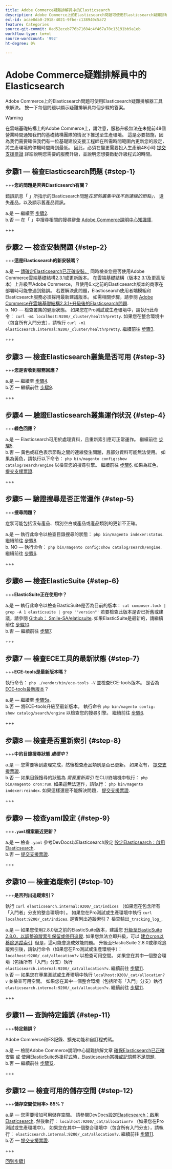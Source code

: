 ```yaml
---
title: Adobe Commerce疑難排解員中的Elasticsearch
description: Adobe Commerce上的Elasticsearch問題可使用Elasticsearch疑難排解器工具來解決。 按一下每個問題以顯示疑難排解員每個步驟的答案。
exl-id: acae0da0-2918-4021-9fbe-c138940c5a72
feature: Categories
source-git-commit: 0ad52eceb776b71604c4f467a70c13191bb9a1eb
workflow-type: tm+mt
source-wordcount: '992'
ht-degree: 0%

---
```


# Adobe Commerce疑難排解員中的Elasticsearch

Adobe Commerce上的Elasticsearch問題可使用Elasticsearch疑難排解器工具來解決。 按一下每個問題以顯示疑難排解員每個步驟的答案。

>[!WARNING]
>
>在雲端基礎結構上的Adobe Commerce上，請注意，服務升級無法在未提前48個營業時間通知我們的基礎結構團隊的情況下推送至生產環境。 這是必要措施，因為我們需要確保我們有一位基礎建設支援工程師在所需時間範圍內更新您的設定，將生產環境的停機時間降到最低。 因此，必須在變更需要投入生產前48小時 [提交支援票證](/help/help-center-guide/help-center/magento-help-center-user-guide.md#submit-ticket) 詳細說明您需要的服務升級，並說明您想要啟動升級程式的時間。

## 步驟1 — 檢查Elasticsearch問題 {#step-1}

+++**您的問題是否與Elasticsearch有關？**

錯誤訊息「 」所指示的Elasticsearch問題&#x200B;_在您的叢集中找不到連線的節點」，_ 遺失產品，以及顯示舊產品資訊。

a.是 — 繼續至 [步驟2](#step-2).\
b.否 — 在「 」中搜尋相關的搜尋辭彙 [Adobe Commerce說明中心知識庫](https://support.magento.com/hc).

+++

## 步驟2 — 檢查安裝問題 {#step-2}

+++**這是Elasticsearch的新安裝嗎？**

a.是 —  [請確定Elasticsearch已正確安裝。](/help/troubleshooting/elasticsearch/ensure-elasticsearch-is-installed-properly.md) 同時檢查您是否使用Adobe Commerce雲端基礎結構2.3.1或更新版本。 在雲端基礎結構（版本2.3.1及更高版本）上升級至Adobe Commerce，且使用6.x之前的Elasticsearch版本的商家在部署時可能會遇到錯誤。 若要解決此問題，Elasticsearch使用者端模組和Elasticsearch服務必須採用最新建議版本。 如需相關步驟，請參閱 [Adobe Commerce在雲端基礎結構2.3.1+升級後的Elasticsearch問題](/help/troubleshooting/elasticsearch/elasticsearch-issues-after-magento-commerce-cloud-2-3-1-upgrade.md).\
b. NO — 檢查叢集的健康狀態。 如果您在Pro測試或生產環境中，請執行此命令： `curl -m1 localhost:9200/_cluster/health?pretty`. 如果您在整合環境中（包含所有入門分支），請執行 `curl -m1 elasticsearch.internal:9200/_cluster/health?pretty`. 繼續前往 [步驟3](#step-3).

+++

## 步驟3 — 檢查Elasticsearch叢集是否可用 {#step-3}

+++**您是否收到服務回應？**

a.是 — 繼續至 [步驟4](#step-4).\
b.否 — 繼續前往 [步驟9](#step-9).

+++

## 步驟4 — 驗證Elasticsearch叢集運作狀況 {#step-4}

+++**綠色回應？**

a.是 — Elasticsearch可用於處理資料，且重新索引應可正常運作。 繼續前往 [步驟5](#step-5).\
b.否 — 黃色或紅色表示節點之間的連線發生問題，且部分資料可能無法使用。 如果為黃色，請執行以下命令： `php bin/magento config:show catalog/search/engine` 以檢查您的搜尋引擎。 繼續前往 [步驟6](#step-6). 如果為紅色， [提交支援票證](/help/help-center-guide/help-center/magento-help-center-user-guide.md#submit-ticket).

+++

## 步驟5 — 驗證搜尋是否正常運作 {#step-5}

+++**搜尋問題？**

症狀可能包括沒有產品、類別空白或產品或產品類別的更新不正確。

a.是 — 執行此命令以檢查目錄搜尋的狀態： `php bin/magento indexer:status`. 繼續前往 [步驟8](#step-8).\
b. NO — 執行命令： `php bin/magento config:show catalog/search/engine`. 繼續前往 [步驟6](#step-6).

+++

## 步驟6 — 檢查ElasticSuite {#step-6}

+++**ElasticSuite正在使用中？**

a.是 — 執行此命令以檢查ElasticSuite是否為目前的版本： `cat composer.lock | grep -A 1 elasticsuite | grep '"version"'` 若要檢查此版本是否已折舊或建議，請參閱 [Github： Smile-SA/elaticsuite](https://github.com/Smile-SA/elasticsuite). 如果ElasticSuite是最新的，請繼續前往 [步驟10](#step-10).\
b.否 — 繼續前往 [步驟7](#step-7).

+++

## 步驟7 — 檢查ECE工具的最新狀態 {#step-7}

+++**ECE-tools是最新版本嗎？**

執行命令： `php ./vendor/bin/ece-tools -V` 並檢查ECE-tools版本。 是否為 [ECE-tools最新版本](https://github.com/magento/ece-tools/releases)？

a.是 — 繼續至 [步驟5a](#step-5).\
b.否 — 將ECE-tools升級至最新版本。 執行命令 `php bin/magento config: show catalog/search/engine` 以檢查您的搜尋引擎。 繼續前往 [步驟6](#step-6).

+++

## 步驟8 — 檢查是否重新索引 {#step-8}

+++**中的目錄搜尋狀態 _處理中_？**

a.是 — 您需要等到處理完成，然後檢查產品類別是否已更新。 如果沒有， [提交支援票證](/help/help-center-guide/help-center/magento-help-center-user-guide.md#submit-ticket).\
b.否 — 如果目錄搜尋的狀態為 _需要重新索引_ 在CLI/終端機中執行： `php bin/magento cron:run`. 如果這無法運作，請執行： `php bin/magento indexer:reindex`. 如果這樣還是不能解決問題， [提交支援票證](/help/help-center-guide/help-center/magento-help-center-user-guide.md#submit-ticket).

+++

## 步驟9 — 檢查yaml設定 {#step-9}

+++**`.yaml`檔案最近更新？**

a.是 — 檢查 `.yaml` 參考DevDocs以Elasticsearch設定 [設定Elasticsearch：啟用Elasticsearch](https://devdocs.magento.com/cloud/project/project-conf-files_services-elastic.html?itm_source=devdocs&amp;itm_medium=search_page&amp;itm_campaign=federated_search&amp;itm_term=elastic%20search%20yaml).\
b.否 —  [提交支援票證](/help/help-center-guide/help-center/magento-help-center-user-guide.md#submit-ticket).

+++

## 步驟10 — 檢查追蹤索引 {#step-10}

+++**是否列出追蹤索引？**

執行 `curl elasticsearch.internal:9200/_cat/indices` （如果您在包含所有「入門者」分支的整合環境中）。 如果您在Pro測試或生產環境中執行 `curl localhost:9200/_cat/indices`. 是否列出追蹤索引？ 檢查輸出`_tracking_log_`.

a.是 — 如果您使用2.8.0版之前的ElasticSuite版本，建議您 [升級至ElasticSuite 2.8.0，以調整追蹤索引保留或停用追蹤](https://support.magento.com/hc/en-us/articles/360035266131?). 如果您無法立即升級，可以 [建立cron以移除追蹤索引](/help/troubleshooting/elasticsearch/elasticsuite-tracking-indices-causes-problems-with-elasticsearch.md). 但是，這可能會造成效能問題。 升級至ElasticSuite 2.8.0或移除追蹤索引後，請執行命令（如果您在Pro測試或生產環境中）：`localhost:9200/_cat/allocation?v` 以檢查可用空間。 如果您在其中一個整合環境（包括所有「入門」分支）執行 `elasticsearch.internal:9200/_cat/allocation?v`. 繼續前往 [步驟11](#step-11).\
b.否 — 如果您在專業測試或生產環境中執行 `localhost:9200/_cat/allocation?v` 並檢查可用空間。 如果您在其中一個整合環境（包括所有「入門」分支）執行 `elasticsearch.internal:9200/_cat/allocation?v`. 繼續前往 [步驟11](#step-11).

+++

## 步驟11 — 查詢特定錯誤 {#step-11}

+++**特定錯誤？**

Adobe Commerce和ES記錄、擴充功能和自訂程式碼。

a.是 — 檢閱Adobe Commerce說明中心疑難排解文章 [確保Elasticsearch已正確安裝](/help/troubleshooting/elasticsearch/ensure-elasticsearch-is-installed-properly.md) 或 [使用ElasticSuite外掛程式時，Elasticsearch當機或記憶體不足問題](https://support.magento.com/hc/en-us/articles/360035266131).\
b.否 — 繼續前往 [步驟12](#step-12).

+++

## 步驟12 — 檢查可用的儲存空間 {#step-12}

+++**儲存空間使用率> 85%？**

a.是 — 您需要增加可用儲存空間。 請參閱DevDocs[設定Elasticsearch：啟用Elasticsearch](https://devdocs.magento.com/cloud/project/project-conf-files_services-elastic.html?itm_source=devdocs&amp;itm_medium=search_page&amp;itm_campaign=federated_search&amp;itm_term=elastic%20search%20yaml). 然後執行： `localhost:9200/_cat/allocation?v` （如果您在Pro測試或生產環境中）。 如果您在其中一個整合環境中（包含所有入門分支），請執行： `elasticsearch.internal:9200/_cat/allocation?v`. 繼續前往 [步驟11](#step-11).\
b.否 —  [提交支援票證](/help/help-center-guide/help-center/magento-help-center-user-guide.md#submit-ticket).

+++

[回到步驟1](#step-1)
